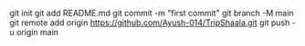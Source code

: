 git init
git add README.md
git commit -m "first commit"
git branch -M main
git remote add origin https://github.com/Ayush-014/TripShaala.git
git push -u origin main